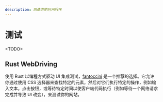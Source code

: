 ```yaml
---
description: 测试你的应用程序
---
```


# 测试

&lt;TODO&gt;

## Rust WebDriving

使用 Rust 以编程方式驱动 UI 集成测试，[fantoccini](https://crates.io/crates/fantoccini) 是一个推荐的选择。它允许你通过使用 CSS 选择器来查找特定的元素，然后对它们执行特定的操作，例如输入文本，点击按钮，或等待特定时间以使客户端代码执行（例如等待一个网络请求完成并导致 UI 改变），来测试你的网站。

